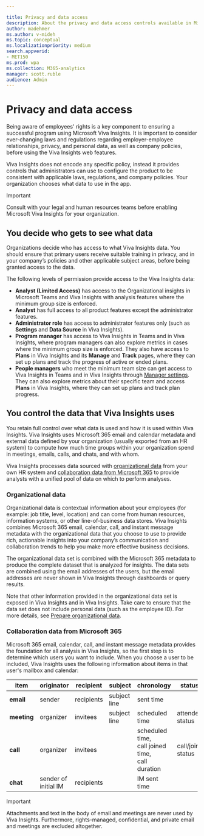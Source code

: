 ```yaml
---

title: Privacy and data access
description: About the privacy and data access controls available in Microsoft Viva Insights 
author: madehmer
ms.author: v-mideh
ms.topic: conceptual
ms.localizationpriority: medium
search.appverid:
- MET150 
ms.prod: wpa
ms.collection: M365-analytics
manager: scott.ruble
audience: Admin
---
```


# Privacy and data access

Being aware of employees' rights is a key component to ensuring a successful program using Microsoft Viva Insights. It is important to consider ever-changing laws and regulations regarding employer-employee relationships, privacy, and personal data, as well as company policies, before using the Viva Insights web features.

Viva Insights does not encode any specific policy, instead it provides controls that administrators can use to configure the product to be consistent with applicable laws, regulations, and company policies. Your organization chooses what data to use in the app.

>[!Important]
>Consult with your legal and human resources teams before enabling Microsoft Viva Insights for your organization.

## You decide who gets to see what data

Organizations decide who has access to what Viva Insights data. You should ensure that primary users receive suitable training in privacy, and in your company’s policies and other applicable subject areas, before being granted access to the data.

The following levels of permission provide access to the Viva Insights data:

* **Analyst (Limited Access)** has access to the Organizational insights in Microsoft Teams and Viva Insights with analysis features where the minimum group size is enforced.
* **Analyst** has full access to all product features except the administrator features.
* **Administrator role** has access to administrator features only (such as **Settings** and **Data Source** in Viva Insights).
* **Program manager** has access to Viva Insights in Teams and in Viva Insights, where program managers can also explore metrics in cases where the minimum group size is enforced. They also have access to **Plans** in Viva Insights and its **Manage** and **Track** pages, where they can set up plans and track the progress of active or ended plans.
* **People managers** who meet the minimum team size can get access to Viva Insights in Teams and in Viva Insights through [Manager settings](../use/manager-settings.md). They can also explore metrics about their specific team and access **Plans** in Viva Insights, where they can set up plans and track plan progress.

## You control the data that Viva Insights uses

You retain full control over what data is used and how it is used within Viva Insights. Viva Insights uses Microsoft 365 email and calendar metadata and external data defined by your organization (usually exported from an HR system) to compute how much time groups within your organization spend in meetings, emails, calls, and chats, and with whom.

Viva Insights processes data sourced with [organizational data](#organizational-data) from your own HR system and [collaboration data from Microsoft 365](#collaboration-data-from-microsoft-365) to provide analysts with a unified pool of data on which to perform analyses.

### Organizational data

Organizational data is contextual information about your employees (for example: job title, level, location) and can come from human resources, information systems, or other line-of-business data stores. Viva Insights combines Microsoft 365 email, calendar, call, and instant message metadata with the organizational data that you choose to use to provide rich, actionable insights into your company’s communication and collaboration trends to help you make more effective business decisions.

The organizational data set is combined with the Microsoft 365 metadata to produce the complete dataset that is analyzed for insights. The data sets are combined using the email addresses of the users, but the email addresses are never shown in Viva Insights through dashboards or query results.

Note that other information provided in the organizational data set is exposed in Viva Insights and in Viva Insights. Take care to ensure that the data set does not include personal data (such as the employee ID).
For more details, see [Prepare organizational data](../setup/prepare-organizational-data.md).

### Collaboration data from Microsoft 365

Microsoft 365 email, calendar, call, and instant message metadata provides the foundation for all analysis in Viva Insights, so the first step is to determine which users you want to include. When you choose a user to be included, Viva Insights uses the following information about items in that user's mailbox and calendar:

 | item | originator | recipient | subject | chronology | status | venue |
 | ---- | ---- | ---- | ---- | ---- | ---- | ---- | 
 | **email** | sender | recipients | subject line | sent time |  |  | 
 | **meeting** | organizer | invitees | subject line | scheduled time | attendee status | scheduled location | 
 | **call** | organizer | invitees |  | scheduled time, <br>call joined time, <br>call duration | call/join status |  | 
 | **chat** | sender of <br>initial IM | recipients |  | IM sent time |  |  | 

>[!Important]
>Attachments and text in the body of email and meetings are never used by Viva Insights. Furthermore, rights-managed, confidential, and private email and meetings are excluded altogether.
